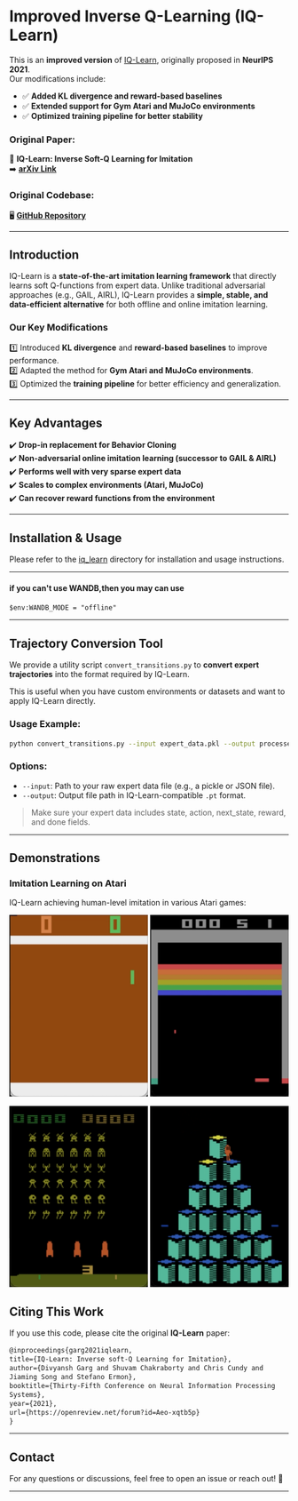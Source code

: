 # **Improved Inverse Q-Learning (IQ-Learn)**  

This is an **improved version** of [IQ-Learn](https://arxiv.org/abs/2106.12142), originally proposed in **NeurIPS 2021**.  
Our modifications include:  

- ✅ **Added KL divergence and reward-based baselines**  
- ✅ **Extended support for Gym Atari and MuJoCo environments**  
- ✅ **Optimized training pipeline for better stability**  

### **Original Paper:**  
📄 **IQ-Learn: Inverse Soft-Q Learning for Imitation**  
➡️ [**arXiv Link**](https://arxiv.org/abs/2106.12142)  

### **Original Codebase:**  
🖥️ [**GitHub Repository**](https://github.com/Div99/IQ-Learn)  

---

## **Introduction**  
IQ-Learn is a **state-of-the-art imitation learning framework** that directly learns soft Q-functions from expert data. Unlike traditional adversarial approaches (e.g., GAIL, AIRL), IQ-Learn provides a **simple, stable, and data-efficient alternative** for both offline and online imitation learning.  

### **Our Key Modifications**  
1️⃣ Introduced **KL divergence** and **reward-based baselines** to improve performance.  
2️⃣ Adapted the method for **Gym Atari and MuJoCo environments**.  
3️⃣ Optimized the **training pipeline** for better efficiency and generalization.  

---

## **Key Advantages**  

✔️ **Drop-in replacement for Behavior Cloning**  
✔️ **Non-adversarial online imitation learning (successor to GAIL & AIRL)**  
✔️ **Performs well with very sparse expert data**  
✔️ **Scales to complex environments (Atari, MuJoCo)**  
✔️ **Can recover reward functions from the environment**  

---

## **Installation & Usage**  

Please refer to the [iq_learn](iq_learn) directory for installation and usage instructions.

---
#### if you can't use WANDB,then you may can use
```
$env:WANDB_MODE = "offline"
```
---

## **Trajectory Conversion Tool**  

We provide a utility script `convert_transitions.py` to **convert expert trajectories** into the format required by IQ-Learn.  

This is useful when you have custom environments or datasets and want to apply IQ-Learn directly.  

### **Usage Example:**  
```bash
python convert_transitions.py --input expert_data.pkl --output processed_data.pt
```

### **Options:**  
- `--input`: Path to your raw expert data file (e.g., a pickle or JSON file).  
- `--output`: Output file path in IQ-Learn-compatible `.pt` format.  

> Make sure your expert data includes state, action, next_state, reward, and done fields.

---

## **Demonstrations**  

### **Imitation Learning on Atari**  
IQ-Learn achieving human-level imitation in various Atari games:  

<p float="left">
<img src="videos/pong.gif" width="250">
<img src="videos/breakout.gif" width="250">
</p>
<p float="left">
<img src="videos/space.gif" width="250">
<img src="videos/qbert.gif" width="250">
</p>

## **Citing This Work**  
If you use this code, please cite the original **IQ-Learn** paper:  

```
@inproceedings{garg2021iqlearn,
title={IQ-Learn: Inverse soft-Q Learning for Imitation},
author={Divyansh Garg and Shuvam Chakraborty and Chris Cundy and Jiaming Song and Stefano Ermon},
booktitle={Thirty-Fifth Conference on Neural Information Processing Systems},
year={2021},
url={https://openreview.net/forum?id=Aeo-xqtb5p}
}
```

---

## **Contact**  
For any questions or discussions, feel free to open an issue or reach out! 🚀  

---
